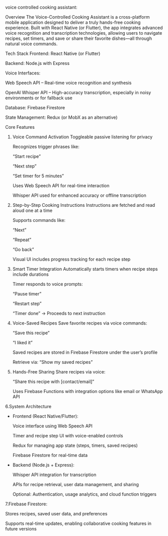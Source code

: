 voice controlled cooking assistant: 

Overview
The Voice-Controlled Cooking Assistant is a cross-platform mobile application designed to deliver a truly hands-free cooking experience. Built with React Native (or Flutter), the app integrates advanced voice recognition and transcription technologies, allowing users to navigate recipes, set timers, and save or share their favorite dishes—all through natural voice commands.

Tech Stack
Frontend: React Native (or Flutter)

Backend: Node.js with Express

Voice Interfaces:

Web Speech API – Real-time voice recognition and synthesis

OpenAI Whisper API – High-accuracy transcription, especially in noisy environments or for fallback use

Database: Firebase Firestore

State Management: Redux (or MobX as an alternative)

Core Features
1. Voice Command Activation
   Toggleable passive listening for privacy

   Recognizes trigger phrases like:

   “Start recipe”

   “Next step”

   “Set timer for 5 minutes”

    Uses Web Speech API for real-time interaction

    Whisper API used for enhanced accuracy or offline transcription

2. Step-by-Step Cooking Instructions
   Instructions are fetched and read aloud one at a time

   Supports commands like:

   “Next”

   “Repeat”

   “Go back”

    Visual UI includes progress tracking for each recipe step

3. Smart Timer Integration
   Automatically starts timers when recipe steps include durations

   Timer responds to voice prompts:

   “Pause timer”

   “Restart step”

   “Timer done” → Proceeds to next instruction

4. Voice-Saved Recipes
   Save favorite recipes via voice commands:

   “Save this recipe”

   “I liked it”

   Saved recipes are stored in Firebase Firestore under the user’s profile

   Retrieve via: “Show my saved recipes”

5. Hands-Free Sharing
   Share recipes via voice:

   “Share this recipe with [contact/email]”

   Uses Firebase Functions with integration options like email or WhatsApp API

6.System Architecture
   * Frontend (React Native/Flutter):

     Voice interface using Web Speech API

     Timer and recipe step UI with voice-enabled controls

     Redux for managing app state (steps, timers, saved recipes)

     Firebase Firestore for real-time data

  * Backend (Node.js + Express):

    Whisper API integration for transcription

    APIs for recipe retrieval, user data management, and sharing

    Optional: Authentication, usage analytics, and cloud function triggers

7.Firebase Firestore:

  Stores recipes, saved user data, and preferences

  Supports real-time updates, enabling collaborative cooking features in future versions

